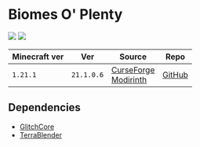 # Biomes O' Plenty

![](https://i.imgur.com/HQ2opH6.png)
![](https://media.forgecdn.net/attachments/808/840/1.png)

| Minecraft ver | Ver        | Source                                                                                                                           | Repo                                                   |
| ------------- | ---------- | -------------------------------------------------------------------------------------------------------------------------------- | ------------------------------------------------------ |
| `1.21.1`      | `21.1.0.6` | [CurseForge](https://www.curseforge.com/minecraft/mc-mods/biomes-o-plenty)<br>[Modirinth](https://modrinth.com/mod/biomes-o-plenty) | [GitHub](https://github.com/Glitchfiend/BiomesOPlenty) |

## Dependencies
- [GlitchCore](GlitchCore.md)
- [TerraBlender](TerraBlender.md)

